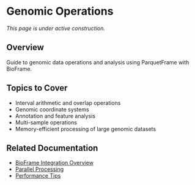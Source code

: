# Genomic Operations

_This page is under active construction._

## Overview

Guide to genomic data operations and analysis using ParquetFrame with BioFrame.

## Topics to Cover

- Interval arithmetic and overlap operations
- Genomic coordinate systems
- Annotation and feature analysis
- Multi-sample operations
- Memory-efficient processing of large genomic datasets

## Related Documentation

- [BioFrame Integration Overview](index.md)
- [Parallel Processing](parallel.md)
- [Performance Tips](../../performance.md)
